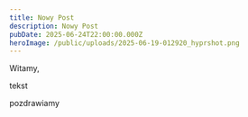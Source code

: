 ```yaml
---
title: Nowy Post
description: Nowy Post
pubDate: 2025-06-24T22:00:00.000Z
heroImage: /public/uploads/2025-06-19-012920_hyprshot.png
---
```


Witamy,

tekst

pozdrawiamy
